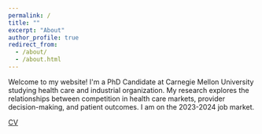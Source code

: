 ```yaml
---
permalink: /
title: ""
excerpt: "About"
author_profile: true
redirect_from: 
  - /about/
  - /about.html
---
```


Welcome to my website! I'm a PhD Candidate at Carnegie Mellon University studying health care and industrial organization. My research explores the relationships between competition in health care markets, provider decision-making, and patient outcomes. I am on the 2023-2024 job market. 

[CV](http://shruthi-venkatesh.github.io/files/Shruthi_Venkatesh_CV_Oct2023.pdf)